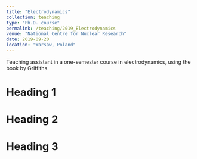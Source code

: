 ```yaml
---
title: "Electrodynamics"
collection: teaching
type: "Ph.D. course"
permalink: /teaching/2019_Electrodynamics
venue: "National Centre for Nuclear Research"
date: 2019-09-20
location: "Warsaw, Poland"
---
```


Teaching assistant in a one-semester course in electrodynamics, using the book by Griffiths.

Heading 1
======

Heading 2
======

Heading 3
======
